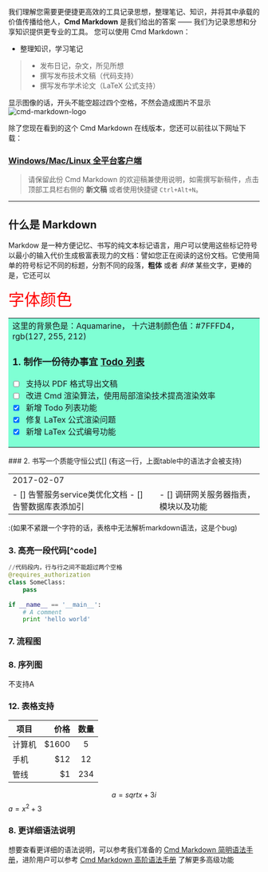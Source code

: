 我们理解您需要更便捷更高效的工具记录思想，整理笔记、知识，并将其中承载的价值传播给他人，**Cmd Markdown** 是我们给出的答案 —— 我们为记录思想和分享知识提供更专业的工具。 您可以使用 Cmd Markdown：

 * 整理知识，学习笔记
 > * 发布日记，杂文，所见所想
 > * 撰写发布技术文稿（代码支持）
 > * 撰写发布学术论文（LaTeX 公式支持）

 显示图像的话，开头不能空超过四个空格，不然会造成图片不显示
 ![cmd-markdown-logo](https://www.zybuluo.com/static/img/logo.png)

 除了您现在看到的这个 Cmd Markdown 在线版本，您还可以前往以下网址下载：

 ### [Windows/Mac/Linux 全平台客户端](https://www.zybuluo.com/cmd/)

 > 请保留此份 Cmd Markdown 的欢迎稿兼使用说明，如需撰写新稿件，点击顶部工具栏右侧的 <i class="icon-file"></i> **新文稿** 或者使用快捷键 `Ctrl+Alt+N`。

 ------

 ## 什么是 Markdown

 Markdow 是一种方便记忆、书写的纯文本标记语言，用户可以使用这些标记符号以最小的输入代价生成极富表现力的文档：譬如您正在阅读的这份文档。它使用简单的符号标记不同的标题，分割不同的段落，**粗体** 或者 *斜体* 某些文字，更棒的是，它还可以

<font color=red size=6 face=“黑体”>字体颜色</font>

<table><tr><td bgcolor=#7FFFD4>这里的背景色是：Aquamarine，  十六进制颜色值：#7FFFD4， rgb(127, 255, 212)


 ### 1. 制作一份待办事宜 [Todo 列表](https://www.zybuluo.com/mdeditor?url=https://www.zybuluo.com/static/editor/md-help.markdown#13-待办事宜-todo-列表)

 - [ ] 支持以 PDF 格式导出文稿
 - [ ] 改进 Cmd 渲染算法，使用局部渲染技术提高渲染效率
 - [x] 新增 Todo 列表功能
 - [x] 修复 LaTex 公式渲染问题  
 - [x] 新增 LaTex 公式编号功能
 
</td></tr></table>
### 2. 书写一个质能守恒公式[] (有这一行，上面table中的语法才会被支持)

<table><tr><td>
2017-02-07 </td> <td> </td> </tr>
<tr><td>
- [] 告警服务service类优化文档
- [] 告警数据库表添加引
</td><td>
 - [] 调研网关服务器指责，模块以及功能
</td></tr></table>:(如果不紧跟一个字符的话，表格中无法解析markdown语法，这是个bug)

### 3. 高亮一段代码[^code]

```python
//代码段内，行与行之间不能超过两个空格
@requires_authorization
class SomeClass:
    pass
    
if __name__ == '__main__':
    # A comment
    print 'hello world'
```


### 7. 流程图
### 8. 序列图
不支持A

### 12. 表格支持

| 项目        | 价格   |  数量  |
| --------   | -----:  | :----:  |
| 计算机     | \$1600 |   5     |
|  手机        |   \$12   |   12   |
|  管线        |    \$1    |  234  |

$$
a = sqrt{x}+ 3i
$$
$a = x^2+ 3$

### 8. 更详细语法说明

想要查看更详细的语法说明，可以参考我们准备的 [Cmd Markdown 简明语法手册][1]，进阶用户可以参考 [Cmd Markdown 高阶语法手册][2] 了解更多高级功能

[1]: https://www.zybuluo.com/mdeditor?url=https://www.zybuluo.com/static/editor/md-help.markdown
[2]: https://www.zybuluo.com/mdeditor?url=https://www.zybuluo.com/static/editor/md-help.markdown#cmd-markdown-高阶语法手册



